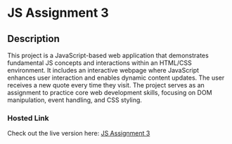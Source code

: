 # JS Assignment 3

## Description
This project is a JavaScript-based web application that demonstrates fundamental JS concepts and interactions within an HTML/CSS environment. It includes an interactive webpage where JavaScript enhances user interaction and enables dynamic content updates. The user receives a new quote every time they visit. The project serves as an assignment to practice core web development skills, focusing on DOM manipulation, event handling, and CSS styling.

### Hosted Link
Check out the live version here: [JS Assignment 3](https://devanshu-cohort-assignment-3.netlify.app/)